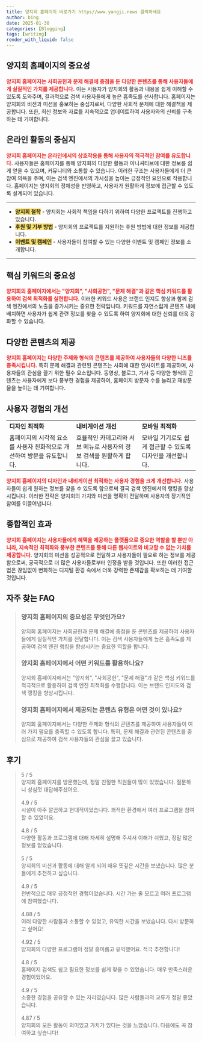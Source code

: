 ```yaml
---
title: 양지회 홈페이지 바로가기 https//www.yangji.news 클릭하세요
author: bing
date: 2025-01-30
categories: [Blogging]
tags: [writing]
render_with_liquid: false
---
```



<h2 id='양지회_홈페이지의_중요성'>양지회 홈페이지의 중요성</h2>

<p><b><span style="color: #ee2323;">양지회 홈페이지는 사회공헌과 문제 해결에 중점을 둔 다양한 콘텐츠를 통해 사용자들에게 실질적인 가치를 제공합니다.</span></b> 이는 사용자가 양지회의 활동과 내용을 쉽게 이해할 수 있도록 도와주며, 결과적으로 검색 사용자들에게 높은 흡족도를 선사합니다. 홈페이지는 양지회의 비전과 미션을 홍보하는 중심지로써, 다양한 사회적 문제에 대한 해결책을 제공합니다. 또한, 최신 정보와 자료를 지속적으로 업데이트하여 사용자와의 신뢰를 구축하는 데 기여합니다.</p>

<h2 id='온라인_활동의_중심지'>온라인 활동의 중심지</h2>

<p><b><span style="color: #ee2323;">양지회 홈페이지는 온라인에서의 상호작용을 통해 사용자의 적극적인 참여를 유도합니다.</span></b> 사용자들은 홈페이지를 통해 양지회의 다양한 활동과 이니셔티브에 대한 정보를 쉽게 얻을 수 있으며, 커뮤니티와 소통할 수 있습니다. 이러한 구조는 사용자들에게 더 큰 참여 의욕을 주며, 이는 검색 엔진에서의 가시성을 높이는 긍정적인 요인으로 작용합니다. 홈페이지는 양지회의 정체성을 반영하고, 사용자가 원활하게 정보에 접근할 수 있도록 설계되어 있습니다.</p>

<hr />

<ul>
    <li><b><span style="background-color: #ffe066;">양지회 철학</span></b> - 양지회는 사회적 책임을 다하기 위하여 다양한 프로젝트를 진행하고 있습니다.</li>
    <li><b><span style="background-color: #ffe066;">후원 및 기부 방법</span></b> - 양지회의 프로젝트를 지원하는 후원 방법에 대한 정보를 제공합니다.</li>
    <li><b><span style="background-color: #ffe066;">이벤트 및 캠페인</span></b> - 사용자들이 참여할 수 있는 다양한 이벤트 및 캠페인 정보를 소개합니다.</li>
</ul>

<hr />

<h2 id='핵심_키워드의_중요성'>핵심 키워드의 중요성</h2>

<p><b><span style="color: #ee2323;">양지회의 홈페이지에서는 "양지회", "사회공헌", "문제 해결"과 같은 핵심 키워드를 활용하여 검색 최적화를 실현합니다.</span></b> 이러한 키워드 사용은 브랜드 인지도 향상과 함께 검색 엔진에서의 노출을 증가시키는 중요한 전략입니다. 키워드를 자연스럽게 콘텐츠 내에 배치하면 사용자가 쉽게 관련 정보를 찾을 수 있도록 하여 양지회에 대한 신뢰를 더욱 강화할 수 있습니다.</p>

<h2 id='다양한_콘텐츠의_제공'>다양한 콘텐츠의 제공</h2>

<p><b><span style="color: #ee2323;">양지회 홈페이지는 다양한 주제와 형식의 콘텐츠를 제공하여 사용자들의 다양한 니즈를 충족시킵니다.</span></b> 특히 문제 해결과 관련된 콘텐츠는 사회에 대한 인사이트를 제공하며, 사용자들의 관심을 끌기 위한 필수 요소입니다. 동영상, 블로그, 기사 등 다양한 형식의 콘텐츠는 사용자에게 보다 풍부한 경험을 제공하여, 홈페이지 방문자 수를 늘리고 재방문율을 높이는 데 기여합니다.</p>

<h2 id='사용자_경험의_개선'>사용자 경험의 개선</h2>

<table>
    <tr>
        <td><b>디자인 최적화</b></td>
        <td><b>내비게이션 개선</b></td>
        <td><b>모바일 최적화</b></td>
    </tr>
    <tr>
        <td>홈페이지의 시각적 요소를 사용자 친화적으로 개선하여 방문을 유도합니다.</td>
        <td>효율적인 카테고리와 서브 메뉴로 사용자의 정보 검색을 원활하게 합니다.</td>
        <td>모바일 기기로도 쉽게 접근할 수 있도록 디자인을 개선합니다.</td>
    </tr>
</table>

<p><b><span style="color: #ee2323;">양지회 홈페이지의 디자인과 내비게이션 최적화는 사용자 경험을 크게 개선합니다.</span></b> 사용자들이 쉽게 원하는 정보를 찾을 수 있도록 함으로써 결국 검색 엔진에서의 랭킹을 향상시킵니다. 이러한 전략은 양지회의 가치와 미션을 명확히 전달하며 사용자의 장기적인 참여를 이끌어냅니다.</p>

<h2 id='종합적인_효과'>종합적인 효과</h2>

<p><b><span style="color: #ee2323;">양지회 홈페이지는 사용자들에게 혜택을 제공하는 플랫폼으로 중요한 역할을 할 뿐만 아니라, 지속적인 최적화와 풍부한 콘텐츠를 통해 다른 웹사이트와 비교할 수 없는 가치를 제공합니다.</span></b> 양지회의 미션을 성공적으로 전달하고 사용자들이 필요로 하는 정보를 제공함으로써, 궁극적으로 더 많은 사용자들로부터 인정을 받을 것입니다. 또한 이러한 접근법은 끊임없이 변화하는 디지털 환경 속에서 더욱 강력한 존재감을 확보하는 데 기여할 것입니다.</p>


<h2 id='자주_찾는_FAQ'>자주 찾는 FAQ</h2>
<div itemscope="" itemtype="https://schema.org/FAQPage"> 
<blockquote> 
<div itemscope="" itemprop="mainEntity" itemtype="https://schema.org/Question"> 
<h3 itemprop="name">양지회 홈페이지의 중요성은 무엇인가요?</h3> 
<div itemscope="" itemprop="acceptedAnswer" itemtype="https://schema.org/Answer"> 
<span itemprop="text"> 
<p>양지회 홈페이지는 사회공헌과 문제 해결에 중점을 둔 콘텐츠를 제공하여 사용자들에게 실질적인 가치를 전달합니다. 이는 검색 사용자들에게 높은 흡족도를 제공하여 검색 엔진 랭킹을 향상시키는 중요한 역할을 합니다.</p> 
</span> 
</div> 
</div> 
<div itemscope="" itemprop="mainEntity" itemtype="https://schema.org/Question"> 
<h3 itemprop="name">양지회 홈페이지에서 어떤 키워드를 활용하나요?</h3> 
<div itemscope="" itemprop="acceptedAnswer" itemtype="https://schema.org/Answer"> 
<span itemprop="text"> 
<p>양지회 홈페이지에서는 "양지회", "사회공헌", "문제 해결"과 같은 핵심 키워드를 적극적으로 활용하여 검색 엔진 최적화를 수행합니다. 이는 브랜드 인지도와 검색 랭킹을 향상시킵니다.</p> 
</span> 
</div> 
</div> 
<div itemscope="" itemprop="mainEntity" itemtype="https://schema.org/Question"> 
<h3 itemprop="name">양지회 홈페이지에서 제공되는 콘텐츠 유형은 어떤 것이 있나요?</h3> 
<div itemscope="" itemprop="acceptedAnswer" itemtype="https://schema.org/Answer"> 
<span itemprop="text"> 
<p>양지회 홈페이지에서는 다양한 주제와 형식의 콘텐츠를 제공하여 사용자들이 여러 가지 필요를 충족할 수 있도록 합니다. 특히, 문제 해결과 관련된 콘텐츠를 중심으로 제공하여 검색 사용자들의 관심을 끌고 있습니다.</p> 
</span> 
</div> 
</div> 
</blockquote> 
</div>
<h2 id='후기'>후기</h2>
<div itemscope itemtype="https://schema.org/Product">
  <blockquote>
  <div itemprop="review" itemscope itemtype="https://schema.org/Review">
      <div itemprop="reviewRating" itemscope itemtype="https://schema.org/Rating"> <span itemprop="ratingValue">5</span> / <span itemprop="bestRating">5</span> </div>
      <span itemprop="reviewBody">양지회 홈페이지를 방문했는데, 정말 친절한 직원들이 많이 있었습니다. 질문하니 성심껏 대답해주셨어요.</span>
  </div>
  <br>
  <div itemprop="review" itemscope itemtype="https://schema.org/Review">
      <div itemprop="reviewRating" itemscope itemtype="https://schema.org/Rating"> <span itemprop="ratingValue">4.9</span> / <span itemprop="bestRating">5</span> </div>
      <span itemprop="reviewBody">시설이 아주 깔끔하고 현대적이었습니다. 쾌적한 환경에서 여러 프로그램을 참여할 수 있었어요.</span>
  </div>
  <br>
  <div itemprop="review" itemscope itemtype="https://schema.org/Review">
      <div itemprop="reviewRating" itemscope itemtype="https://schema.org/Rating"> <span itemprop="ratingValue">4.8</span> / <span itemprop="bestRating">5</span> </div>
      <span itemprop="reviewBody">다양한 활동과 프로그램에 대해 자세히 설명해 주셔서 이해가 쉬웠고, 정말 많은 정보를 얻었습니다.</span>
  </div>
  <br>
  <div itemprop="review" itemscope itemtype="https://schema.org/Review">
      <div itemprop="reviewRating" itemscope itemtype="https://schema.org/Rating"> <span itemprop="ratingValue">5</span> / <span itemprop="bestRating">5</span> </div>
      <span itemprop="reviewBody">양지회의 미션과 활동에 대해 알게 되어 매우 뜻깊은 시간을 보냈습니다. 많은 분들에게 추천하고 싶습니다.</span>
  </div>
  <br>
  <div itemprop="review" itemscope itemtype="https://schema.org/Review">
      <div itemprop="reviewRating" itemscope itemtype="https://schema.org/Rating"> <span itemprop="ratingValue">4.9</span> / <span itemprop="bestRating">5</span> </div>
      <span itemprop="reviewBody">전반적으로 매우 긍정적인 경험이었습니다. 시간 가는 줄 모르고 여러 프로그램에 참여했습니다.</span>
  </div>
  <br>
  <div itemprop="review" itemscope itemtype="https://schema.org/Review">
      <div itemprop="reviewRating" itemscope itemtype="https://schema.org/Rating"> <span itemprop="ratingValue">4.88</span> / <span itemprop="bestRating">5</span> </div>
      <span itemprop="reviewBody">여러 다양한 사람들과 소통할 수 있었고, 유익한 시간을 보냈습니다. 다시 방문하고 싶어요!</span>
  </div>
  <br>
  <div itemprop="review" itemscope itemtype="https://schema.org/Review">
      <div itemprop="reviewRating" itemscope itemtype="https://schema.org/Rating"> <span itemprop="ratingValue">4.92</span> / <span itemprop="bestRating">5</span> </div>
      <span itemprop="reviewBody">양지회의 다양한 프로그램이 정말 흥미롭고 유익했어요. 적극 추천합니다!</span>
  </div>
  <br>
  <div itemprop="review" itemscope itemtype="https://schema.org/Review">
      <div itemprop="reviewRating" itemscope itemtype="https://schema.org/Rating"> <span itemprop="ratingValue">4.8</span> / <span itemprop="bestRating">5</span> </div>
      <span itemprop="reviewBody">홈페이지 검색도 쉽고 필요한 정보를 쉽게 찾을 수 있었습니다. 매우 만족스러운 경험이었어요.</span>
  </div>
  <br>
  <div itemprop="review" itemscope itemtype="https://schema.org/Review">
      <div itemprop="reviewRating" itemscope itemtype="https://schema.org/Rating"> <span itemprop="ratingValue">4.9</span> / <span itemprop="bestRating">5</span> </div>
      <span itemprop="reviewBody">소중한 경험을 공유할 수 있는 자리였습니다. 많은 사람들과의 교류가 정말 좋았습니다.</span>
  </div>
  <br>
  <div itemprop="review" itemscope itemtype="https://schema.org/Review">
      <div itemprop="reviewRating" itemscope itemtype="https://schema.org/Rating"> <span itemprop="ratingValue">4.87</span> / <span itemprop="bestRating">5</span> </div>
      <span itemprop="reviewBody">양지회의 모든 활동이 의미있고 가치가 있다는 것을 느꼈습니다. 다음에도 꼭 참여하고 싶습니다!</span>
  </div>
  </blockquote>
</div>
